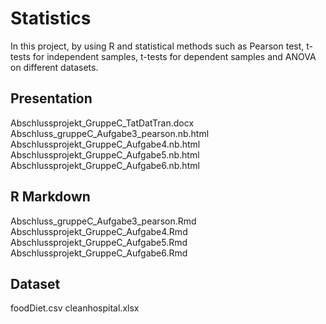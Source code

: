 # Statistics
In this project, by using R and statistical methods such as Pearson test, t-tests for independent samples, t-tests for dependent samples and ANOVA on different datasets.

## Presentation
Abschlussprojekt_GruppeC_TatDatTran.docx
Abschluss_gruppeC_Aufgabe3_pearson.nb.html
Abschlussprojekt_GruppeC_Aufgabe4.nb.html
Abschlussprojekt_GruppeC_Aufgabe5.nb.html
Abschlussprojekt_GruppeC_Aufgabe6.nb.html

## R Markdown
Abschluss_gruppeC_Aufgabe3_pearson.Rmd
Abschlussprojekt_GruppeC_Aufgabe4.Rmd
Abschlussprojekt_GruppeC_Aufgabe5.Rmd
Abschlussprojekt_GruppeC_Aufgabe6.Rmd

## Dataset
foodDiet.csv
cleanhospital.xlsx
